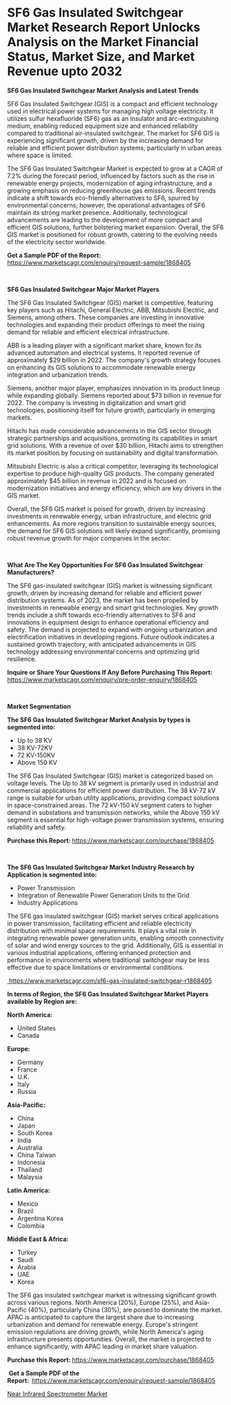 <p><h1>SF6 Gas Insulated Switchgear Market Research Report Unlocks Analysis on the Market Financial Status, Market Size, and Market Revenue upto 2032</h1></p><p><strong>SF6 Gas Insulated Switchgear Market Analysis and Latest Trends</strong></p>
<p><p>SF6 Gas Insulated Switchgear (GIS) is a compact and efficient technology used in electrical power systems for managing high voltage electricity. It utilizes sulfur hexafluoride (SF6) gas as an insulator and arc-extinguishing medium, enabling reduced equipment size and enhanced reliability compared to traditional air-insulated switchgear. The market for SF6 GIS is experiencing significant growth, driven by the increasing demand for reliable and efficient power distribution systems, particularly in urban areas where space is limited.</p><p>The SF6 Gas Insulated Switchgear Market is expected to grow at a CAGR of 7.2% during the forecast period, influenced by factors such as the rise in renewable energy projects, modernization of aging infrastructure, and a growing emphasis on reducing greenhouse gas emissions. Recent trends indicate a shift towards eco-friendly alternatives to SF6, spurred by environmental concerns; however, the operational advantages of SF6 maintain its strong market presence. Additionally, technological advancements are leading to the development of more compact and efficient GIS solutions, further bolstering market expansion. Overall, the SF6 GIS market is positioned for robust growth, catering to the evolving needs of the electricity sector worldwide.</p></p>
<p><strong>Get a Sample PDF of the Report:&nbsp;</strong> <a href="https://www.marketscagr.com/enquiry/request-sample/1868405?utm_campaign=3228&utm_medium=2&utm_source=Github&utm_content=ia&utm_term=08042025&utm_id=sf6-gas-insulated-switchgear">https://www.marketscagr.com/enquiry/request-sample/1868405</a></p>
<p>&nbsp;</p>
<p><strong>SF6 Gas Insulated Switchgear Major Market Players</strong></p>
<p><p>The SF6 Gas Insulated Switchgear (GIS) market is competitive, featuring key players such as Hitachi, General Electric, ABB, Mitsubishi Electric, and Siemens, among others. These companies are investing in innovative technologies and expanding their product offerings to meet the rising demand for reliable and efficient electrical infrastructure.</p><p>ABB is a leading player with a significant market share, known for its advanced automation and electrical systems. It reported revenue of approximately $29 billion in 2022. The company's growth strategy focuses on enhancing its GIS solutions to accommodate renewable energy integration and urbanization trends. </p><p>Siemens, another major player, emphasizes innovation in its product lineup while expanding globally. Siemens reported about $73 billion in revenue for 2022. The company is investing in digitalization and smart grid technologies, positioning itself for future growth, particularly in emerging markets.</p><p>Hitachi has made considerable advancements in the GIS sector through strategic partnerships and acquisitions, promoting its capabilities in smart grid solutions. With a revenue of over $30 billion, Hitachi aims to strengthen its market position by focusing on sustainability and digital transformation.</p><p>Mitsubishi Electric is also a critical competitor, leveraging its technological expertise to produce high-quality GIS products. The company generated approximately $45 billion in revenue in 2022 and is focused on modernization initiatives and energy efficiency, which are key drivers in the GIS market.</p><p>Overall, the SF6 GIS market is poised for growth, driven by increasing investments in renewable energy, urban infrastructure, and electric grid enhancements. As more regions transition to sustainable energy sources, the demand for SF6 GIS solutions will likely expand significantly, promising robust revenue growth for major companies in the sector.</p></p>
<p>&nbsp;</p>
<p><strong>What Are The Key Opportunities For SF6 Gas Insulated Switchgear Manufacturers?</strong></p>
<p><p>The SF6 gas-insulated switchgear (GIS) market is witnessing significant growth, driven by increasing demand for reliable and efficient power distribution systems. As of 2023, the market has been propelled by investments in renewable energy and smart grid technologies. Key growth trends include a shift towards eco-friendly alternatives to SF6 and innovations in equipment design to enhance operational efficiency and safety. The demand is projected to expand with ongoing urbanization and electrification initiatives in developing regions. Future outlook indicates a sustained growth trajectory, with anticipated advancements in GIS technology addressing environmental concerns and optimizing grid resilience.</p></p>
<p><strong>Inquire or Share Your Questions If Any Before Purchasing This Report:</strong> <a href="https://www.marketscagr.com/enquiry/pre-order-enquiry/1868405?utm_campaign=3228&utm_medium=2&utm_source=Github&utm_content=ia&utm_term=08042025&utm_id=sf6-gas-insulated-switchgear">https://www.marketscagr.com/enquiry/pre-order-enquiry/1868405</a></p>
<p>&nbsp;</p>
<p><strong>Market Segmentation</strong></p>
<p><strong>The SF6 Gas Insulated Switchgear Market Analysis by types is segmented into:</strong></p>
<p><ul><li>Up to 38 KV</li><li>38 KV-72KV</li><li>72 KV-150KV</li><li>Above 150 KV</li></ul></p>
<p><p>The SF6 Gas Insulated Switchgear (GIS) market is categorized based on voltage levels. The Up to 38 kV segment is primarily used in industrial and commercial applications for efficient power distribution. The 38 kV-72 kV range is suitable for urban utility applications, providing compact solutions in space-constrained areas. The 72 kV-150 kV segment caters to higher demand in substations and transmission networks, while the Above 150 kV segment is essential for high-voltage power transmission systems, ensuring reliability and safety.</p></p>
<p><strong>Purchase this Report:&nbsp;</strong><a href="https://www.marketscagr.com/purchase/1868405?utm_campaign=3228&utm_medium=2&utm_source=Github&utm_content=ia&utm_term=08042025&utm_id=sf6-gas-insulated-switchgear">https://www.marketscagr.com/purchase/1868405</a></p>
<p>&nbsp;</p>
<p><strong>The SF6 Gas Insulated Switchgear Market Industry Research by Application is segmented into:</strong></p>
<p><ul><li>Power Transmission</li><li>Integration of Renewable Power Generation Units to the Grid</li><li>Industry Applications</li></ul></p>
<p><p>The SF6 gas insulated switchgear (GIS) market serves critical applications in power transmission, facilitating efficient and reliable electricity distribution with minimal space requirements. It plays a vital role in integrating renewable power generation units, enabling smooth connectivity of solar and wind energy sources to the grid. Additionally, GIS is essential in various industrial applications, offering enhanced protection and performance in environments where traditional switchgear may be less effective due to space limitations or environmental conditions.</p></p>
<p><a href="https://www.marketscagr.com/sf6-gas-insulated-switchgear-r1868405?utm_campaign=3228&utm_medium=2&utm_source=Github&utm_content=ia&utm_term=08042025&utm_id=sf6-gas-insulated-switchgear">&nbsp;https://www.marketscagr.com/sf6-gas-insulated-switchgear-r1868405</a></p>
<p><strong>In terms of Region, the SF6 Gas Insulated Switchgear Market Players available by Region are:</strong></p>
<p>
    <p> <strong> North America: </strong>
        <ul>
            <li>United States</li>
            <li>Canada</li>
        </ul>
        </p> 
    <p> <strong> Europe: </strong>
        <ul>
            <li>Germany</li>
            <li>France</li>
            <li>U.K.</li>
            <li>Italy</li>
            <li>Russia</li>
        </ul>
        </p> 
    <p> <strong> Asia-Pacific: </strong>
        <ul>
            <li>China</li>
            <li>Japan</li>
            <li>South Korea</li>
            <li>India</li>
            <li>Australia</li>
            <li>China Taiwan</li>
            <li>Indonesia</li>
            <li>Thailand</li>
            <li>Malaysia</li>
        </ul>
        </p> 
    <p> <strong> Latin America: </strong>
        <ul>
            <li>Mexico</li>
            <li>Brazil</li>
            <li>Argentina Korea</li>
            <li>Colombia</li>
        </ul>
        </p> 
    <p> <strong> Middle East & Africa: </strong>
        <ul>
            <li>Turkey</li>
            <li>Saudi</li>
            <li>Arabia</li>
            <li>UAE</li>
            <li>Korea</li>
        </ul>
    </p>
    </p>
<p><p>The SF6 gas insulated switchgear market is witnessing significant growth across various regions. North America (20%), Europe (25%), and Asia-Pacific (40%), particularly China (30%), are poised to dominate the market. APAC is anticipated to capture the largest share due to increasing urbanization and demand for renewable energy. Europe's stringent emission regulations are driving growth, while North America's aging infrastructure presents opportunities. Overall, the market is projected to enhance significantly, with APAC leading in market share valuation.</p></p>
<p><strong>Purchase this Report: </strong><a href="https://www.marketscagr.com/purchase/1868405?utm_campaign=3228&utm_medium=2&utm_source=Github&utm_content=ia&utm_term=08042025&utm_id=sf6-gas-insulated-switchgear">https://www.marketscagr.com/purchase/1868405</a></p>
<p>&nbsp;<strong>Get a Sample PDF of the Report:&nbsp;&nbsp;</strong><a href="https://www.marketscagr.com/enquiry/request-sample/1868405?utm_campaign=3228&utm_medium=2&utm_source=Github&utm_content=ia&utm_term=08042025&utm_id=sf6-gas-insulated-switchgear">https://www.marketscagr.com/enquiry/request-sample/1868405</a></p>
<p><strong></strong></p>
<p><p><a href="https://github.com/elodielamto06/Market-Research-Report-List-1/blob/main/near-infrared-spectrometer-market.md?utm_campaign=3228&utm_medium=2&utm_source=Github&utm_content=ia&utm_term=08042025&utm_id=sf6-gas-insulated-switchgear">Near Infrared Spectrometer Market</a></p></p>